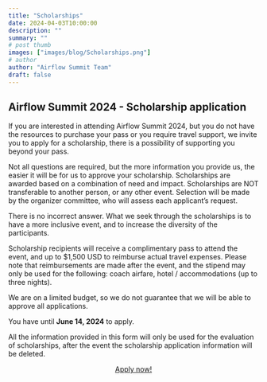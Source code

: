 ```yaml
---
title: "Scholarships"
date: 2024-04-03T10:00:00
description: ""
summary: ""
# post thumb
images: ["images/blog/Scholarships.png"]
# author
author: "Airflow Summit Team"
draft: false
---
```


<h2 class="text-center">Airflow Summit 2024 - Scholarship application</h2>

If you are interested in attending Airflow Summit 2024, but you do not have the resources to purchase your pass or you require travel support, we invite you to apply for a scholarship, there is a possibility of supporting you beyond your pass.

Not all questions are required, but the more information you provide us, the easier it will be for us to approve your scholarship. Scholarships are awarded based on a combination of need and impact. Scholarships are NOT transferable to another person, or any other event. Selection will be made by the organizer committee, who will assess each applicant’s request.

There is no incorrect answer. What we seek through the scholarships is to have a more inclusive event, and to increase the diversity of the participants. 

Scholarship recipients will receive a complimentary pass to attend the event, and up to $1,500 USD to reimburse actual travel expenses. Please note that reimbursements are made after the event, and the stipend may only be used for the following: coach airfare, hotel / accommodations (up to three nights). 

We are on a limited budget, so we do not guarantee that we will be able to approve all applications.

You have until **June 14, 2024** to apply.

All the information provided in this form will only be used for the evaluation of scholarships, after the event the scholarship application information will be deleted.

<center>
 <a id="nav-button" href="https://sg1.run/airflowsummit-scholarship2024" class="btn btn-orange text-white btn-rounded" target="_blank">Apply now!</a>
<center>